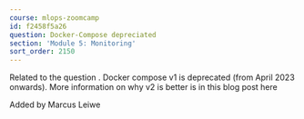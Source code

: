 ```yaml
---
course: mlops-zoomcamp
id: f2458f5a26
question: Docker-Compose depreciated
section: 'Module 5: Monitoring'
sort_order: 2150
---
```


Related to the question . Docker compose v1 is deprecated (from April 2023 onwards). More information on why v2 is better is in this blog post here

Added by Marcus Leiwe

